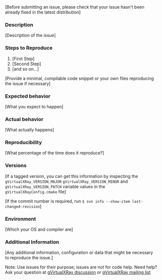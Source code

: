 [Before submitting an issue, please check that your issue hasn't been already
fixed in the latest distribution]

### Description

[Description of the issue]

### Steps to Reproduce

1. [First Step]
2. [Second Step]
3. [and so on...]

[Provide a minimal, compilable code snippet or your own files reproducing the issue if necessary]

### Expected behavior

[What you expect to happen]

### Actual behavior

[What actually happens]

### Reproducibility

[What percentage of the time does it reproduce?]

### Versions

[If a tagged version, you can get this information by inspecting the `gVirtualXRay_VERSION_MAJOR` `gVirtualXRay_VERSION_MINOR` and `gVirtualXRay_VERSION_PATCH` variable values in the `gVirtualXRayConfig.cmake` file]

[If the commit number is required, run `$ svn info --show-item last-changed-revision`]

### Environment

[Which your OS and compiler are]

### Additional Information

[Any additional information, configuration or data that might be necessary to reproduce the issue.]


Note: Use issues for their purpose; issues are not for code help. Need help? Ask
your question at [gVirtualXRay discussion](https://sourceforge.net/p/gvirtualxray/discussion/general/) or [gVirtualXRay mailing list](https://sourceforge.net/projects/gvirtualxray/lists/gvirtualxray-discuss)
